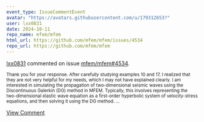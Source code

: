```yaml
---
event_type: IssueCommentEvent
avatar: "https://avatars.githubusercontent.com/u/179312653?"
user: lxx0831
date: 2024-10-11
repo_name: mfem/mfem
html_url: https://github.com/mfem/mfem/issues/4534
repo_url: https://github.com/mfem/mfem
---
```


<a href='https://github.com/lxx0831' target='_blank'>lxx0831</a> commented on issue <a href='https://github.com/mfem/mfem/issues/4534' target='_blank'>mfem/mfem#4534</a>.

<small>Thank you for your response. After carefully studying examples 10 and 17, I realized that they are not very helpful for my needs, which I may not have explained clearly. I am interested in simulating the propagation of two-dimensional seismic waves using the Discontinuous Galerkin (DG) method in MFEM. Typically, this involves representing the two-dimensional elastic wave equation as a first-order hyperbolic system of velocity-stress equations, and then solving it using the DG method....</small>

<a href='https://github.com/mfem/mfem/issues/4534' target='_blank'>View Comment</a>